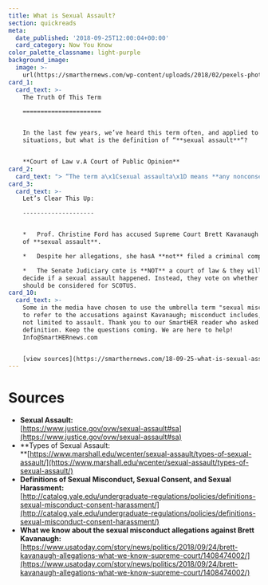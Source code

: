 ```yaml
---
title: What is Sexual Assault?
section: quickreads
meta:
  date_published: '2018-09-25T12:00:04+00:00'
  card_category: Now You Know
color_palette_classname: light-purple
background_image:
  image: >-
    url(https://smarthernews.com/wp-content/uploads/2018/02/pexels-photo-531970-360x360.jpeg)
card_1:
  card_text: >-
    The Truth Of This Term

    ======================


    In the last few years, we’ve heard this term often, and applied to various
    situations, but what is the definition of “**sexual assault**“?


    **Court of Law v.A Court of Public Opinion**
card_2:
  card_text: "> “The term a\x1Csexual assaulta\x1D means **any nonconsensual sexual act** proscribed by Federal, tribal, or State law, including when the victim lacks capacity to consent.”\n> \n> U.S. Justice Department on what constitutes \"sexual assault\" under federal law. The definitions of \"sexual assault\" and \"sexual misconduct\" vary by state."
card_3:
  card_text: >-
    Let’s Clear This Up:

    --------------------


    *   Prof. Christine Ford has accused Supreme Court Brett Kavanaugh nominee
    of **sexual assault**.

    *   Despite her allegations, she hasA **not** filed a criminal complaint.

    *   The Senate Judiciary cmte is **NOT** a court of law & they will not
    decide if a sexual assault happened. Instead, they vote on whether Kavanaugh
    should be considered for SCOTUS.
card_10:
  card_text: >-
    Some in the media have chosen to use the umbrella term "sexual misconduct"
    to refer to the accusations against Kavanaugh; misconduct includes, but is
    not limited to assault. Thank you to our SmartHER reader who asked for the
    definition. Keep the questions coming. We are here to help!
    Info@SmartHERnews.com


    [view sources](https://smarthernews.com/18-09-25-what-is-sexual-assault/)
---
```

Sources
=======

*   **Sexual Assault:**  
    [https://www.justice.gov/ovw/sexual-assault#sa](https://www.justice.gov/ovw/sexual-assault#sa)
*   **Types of Sexual Assault:  
    **[https://www.marshall.edu/wcenter/sexual-assault/types-of-sexual-assault/](https://www.marshall.edu/wcenter/sexual-assault/types-of-sexual-assault/)
*   **Definitions of Sexual Misconduct, Sexual Consent, and Sexual Harassment:**  
    [http://catalog.yale.edu/undergraduate-regulations/policies/definitions-sexual-misconduct-consent-harassment/](http://catalog.yale.edu/undergraduate-regulations/policies/definitions-sexual-misconduct-consent-harassment/)
*   **What we know about the sexual misconduct allegations against Brett Kavanaugh:**  
    [https://www.usatoday.com/story/news/politics/2018/09/24/brett-kavanaugh-allegations-what-we-know-supreme-court/1408474002/](https://www.usatoday.com/story/news/politics/2018/09/24/brett-kavanaugh-allegations-what-we-know-supreme-court/1408474002/)